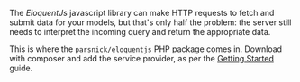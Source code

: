 
The *EloquentJs* javascript library can make HTTP requests to fetch and submit data
for your models, but that's only half the problem: the server still needs to interpret
the incoming query and return the appropriate data.

This is where the `parsnick/eloquentjs` PHP package comes in. Download with composer and add
the service provider, as per the [Getting Started](getting-started/#installation) guide.

